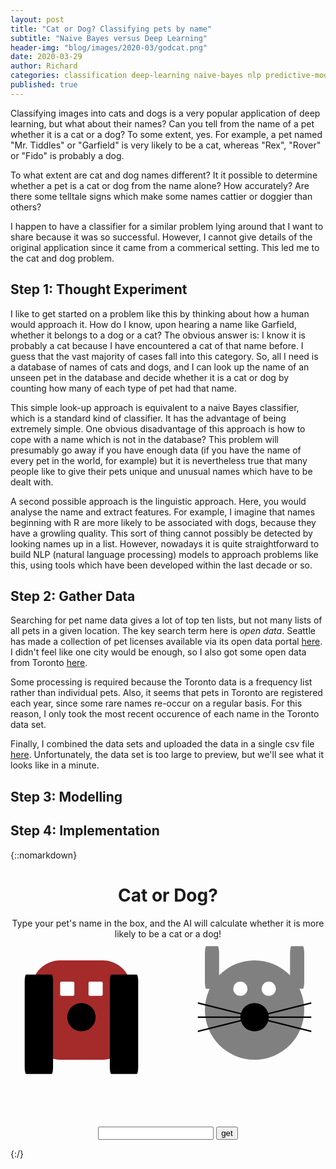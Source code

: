 ```yaml
---
layout: post
title: "Cat or Dog? Classifying pets by name"
subtitle: "Naive Bayes versus Deep Learning"
header-img: "blog/images/2020-03/godcat.png"
date: 2020-03-29
author: Richard
categories: classification deep-learning naive-bayes nlp predictive-models python
published: true
---
```

Classifying images into cats and dogs is a very popular application of deep learning, but what about their names? Can you tell from the name of a pet whether it is a cat or a dog? To some extent, yes. For example, a pet named "Mr. Tiddles" or "Garfield" is very likely to be a cat, whereas "Rex", "Rover" or "Fido" is probably a dog.

To what extent are cat and dog names different? It it possible to determine whether a pet is a cat or dog from the name alone? How accurately? Are there some telltale signs which make some names cattier or doggier than others?

I happen to have a classifier for a similar problem lying around that I want to share because it was so successful. However, I cannot give details of the original application since it came from a commerical setting. This led me to the cat and dog problem.

## Step 1: Thought Experiment

I like to get started on a problem like this by thinking about how a human would approach it. How do I know, upon hearing a name like Garfield, whether it belongs to a dog or a cat? The obvious answer is: I know it is probably a cat because I have encountered a cat of that name before. I guess that the vast majority of cases fall into this category. So, all I need is a database of names of cats and dogs, and I can look up the name of an unseen pet in the database and decide whether it is a cat or dog by counting how many of each type of pet had that name.

This simple look-up approach is equivalent to a naive Bayes classifier, which is a standard kind of classifier. It has the advantage of being extremely simple. One obvious disadvantage of this approach is how to cope with a name which is not in the database? This problem will presumably go away if you have enough data (if you have the name of every pet in the world, for example) but it is nevertheless true that many people like to give their pets unique and unusual names which have to be dealt with.

A second possible approach is the linguistic approach. Here, you would analyse the name and extract features. For example, I imagine that names beginning with R are more likely to be associated with dogs, because they have a growling quality. This sort of thing cannot possibly be detected by looking names up in a list. However, nowadays it is quite straightforward to build NLP (natural language processing) models to approach problems like this, using tools which have been developed within the last decade or so.

## Step 2: Gather Data

Searching for pet name data gives a lot of top ten lists, but not many lists of all pets in a given location. The key search term here is <i>open data</i>. Seattle has made a collection of pet licenses available via its open data portal [here](https://data.seattle.gov/Community/Seattle-Pet-Licenses/jguv-t9rb). I didn't feel like one city would be enough, so I also got some open data from Toronto [here](https://open.toronto.ca/dataset/licensed-dog-and-cat-names/).

Some processing is required because the Toronto data is a frequency list rather than individual pets. Also, it seems that pets in Toronto are registered each year, since some rare names re-occur on a regular basis. For this reason, I only took the most recent occurence of each name in the Toronto data set.

Finally, I combined the data sets and uploaded the data in a single csv file [here](https://github.com/rtrvale/datasets/). Unfortunately, the data set is too large to preview, but we'll see what it looks like in a minute.

## Step 3: Modelling

## Step 4: Implementation

{::nomarkdown}
<center><h1>Cat or Dog?</h1></center>
<center>Type your pet's name in the box, and the AI will calculate whether it is more likely to be a cat or a dog!</center>
<div style="display:flex; flex-direction:row; justify-content:center; align-items:center;
height: 300px;">
    <div id="dogPicture" style="
								  width : 300px;
								  height: 300px;
								  margin-right:25px;
								  margin-bottom:20px;
								  margin-top:20px;
								  transition: width 1s ease-in-out;
								  transition: height 1s ease-in-out;
">

<svg viewBox = "0 0 100 100" >
  <rect x="15" y="15%" rx="20" ry="20" width="70%" height="70%"
  style="fill:brown;" />
  <rect x="10" y="25" rx="1" ry="5" width="20%" height="70%"
  style="fill:black;" />
  <rect x="70" y="25" rx="1" ry="5" width="20%" height="70%"
  style="fill:black;" />
  <rect x="35" y="30" rx="1" ry="1" width="10%" height="10%"
  style="fill:white;" />
  <rect x="55" y="30" rx="1" ry="1" width="10%" height="10%"
  style="fill:white;" />
  <rect x="40" y="45" rx="10" ry="10" width="20%" height="20%"
  style="fill:black;" />
</svg>
</div>
    <div id="catPicture" style=" 
								  width : 300px;
								  height: 300px;
								  margin-left: 25px;
								  margin-bottom:20px;
								  margin-top: 20px;
								  transition: width 1s ease-in-out; 
								  transition: height 1s ease-in-out;
								  ">
	<svg viewBox = "0 0 100 100">
  <rect x="15" y="15%" rx="35" ry="35" width="70%" height="70%"
  style="fill:grey;" />
  <rect x="15" y="5" rx="1" ry="5" width="10%" height="30%"
  style="fill:grey;" />
  <rect x="75" y="5" rx="1" ry="5" width="10%" height="30%"
  style="fill:grey;" />
  <rect x="35" y="30" rx="5" ry="5" width="10%" height="10%"
  style="fill:white;" />
  <rect x="55" y="30" rx="5" ry="5" width="10%" height="10%"
  style="fill:white;" />
  <rect x="40" y="45" rx="10" ry="10" width="20%" height="20%"
  style="fill:black;" />
  <line x1="50" y1="55" x2="10" y2="45" style="stroke:rgb(0,0,0);stroke-width:1" />
  <line x1="50" y1="55" x2="10" y2="55" style="stroke:rgb(0,0,0);stroke-width:1" />
  <line x1="50" y1="55" x2="10" y2="65" style="stroke:rgb(0,0,0);stroke-width:1" />
  <line x1="50" y1="55" x2="90" y2="45" style="stroke:rgb(0,0,0);stroke-width:1" />
  <line x1="50" y1="55" x2="90" y2="55" style="stroke:rgb(0,0,0);stroke-width:1" />
  <line x1="50" y1="55" x2="90" y2="65" style="stroke:rgb(0,0,0);stroke-width:1" />
</svg>							  
    </div>
</div>
<center><input type="text" id="form">
<button onclick="process();">get</button></center>
<center><div id="result" style="margin-top:10px;"></div></center>

<script type="text/javascript">
/*! fast-levenshtein 2016-12-27. Copyright Ramesh Nair <ram@hiddentao.com> (http://www.hiddentao.com/) 
(MIT License)
Copyright (c) 2013 Ramesh Nair
Permission is hereby granted, free of charge, to any person obtaining a copy of this software and associated documentation files (the "Software"), to deal in the Software without restriction, including without limitation the rights to use, copy, modify, merge, publish, distribute, sublicense, and/or sell copies of the Software, and to permit persons to whom the Software is furnished to do so, subject to the following conditions:
The above copyright notice and this permission notice shall be included in all copies or substantial portions of the Software.
THE SOFTWARE IS PROVIDED "AS IS", WITHOUT WARRANTY OF ANY KIND, EXPRESS OR IMPLIED, INCLUDING BUT NOT LIMITED TO THE WARRANTIES OF MERCHANTABILITY, FITNESS FOR A PARTICULAR PURPOSE AND NONINFRINGEMENT. IN NO EVENT SHALL THE AUTHORS OR COPYRIGHT HOLDERS BE LIABLE FOR ANY CLAIM, DAMAGES OR OTHER LIABILITY, WHETHER IN AN ACTION OF CONTRACT, TORT OR OTHERWISE, ARISING FROM, OUT OF OR IN CONNECTION WITH THE SOFTWARE OR THE USE OR OTHER DEALINGS IN THE SOFTWARE.
*/
!function(){"use strict";var a;try{a="undefined"!=typeof Intl&&"undefined"!=typeof Intl.Collator?Intl.Collator("generic",{sensitivity:"base"}):null}catch(b){console.log("Collator could not be initialized and wouldn't be used")}var c=[],d=[],e={get:function(b,e,f){var g=f&&a&&f.useCollator,h=b.length,i=e.length;if(0===h)return i;if(0===i)return h;var j,k,l,m,n;for(l=0;i>l;++l)c[l]=l,d[l]=e.charCodeAt(l);c[i]=i;var o;if(g)for(l=0;h>l;++l){for(k=l+1,m=0;i>m;++m)j=k,o=0===a.compare(b.charAt(l),String.fromCharCode(d[m])),k=c[m]+(o?0:1),n=j+1,k>n&&(k=n),n=c[m+1]+1,k>n&&(k=n),c[m]=j;c[m]=k}else for(l=0;h>l;++l){for(k=l+1,m=0;i>m;++m)j=k,o=b.charCodeAt(l)===d[m],k=c[m]+(o?0:1),n=j+1,k>n&&(k=n),n=c[m+1]+1,k>n&&(k=n),c[m]=j;c[m]=k}return k}};"undefined"!=typeof define&&null!==define&&define.amd?define(function(){return e}):"undefined"!=typeof module&&null!==module&&"undefined"!=typeof exports&&module.exports===exports?module.exports=e:"undefined"!=typeof self&&"function"==typeof self.postMessage&&"function"==typeof self.importScripts?self.Levenshtein=e:"undefined"!=typeof window&&null!==window&&(window.Levenshtein=e)}();
</script>
<script src="/blog/scripts/2020-03/tokens.js"></script>
<script src="/blog/scripts/2020-03/cat.js"></script>
<script src="/blog/scripts/2020-03/dog.js"></script>
<script type="text/javascript">
	var getPet = function(name, laplace=1){

	/* split the name into individual words */
	var words = name.split(" ");
	// perhaps no need to remove punctuation
	for (var i=0; i < words.length; i++){
		words[i] = words[i].trim().toUpperCase();
	}
	// words can still contain instances of "", the empty string
	
	/* for each word, count the number of cats and dogs */
	var probCat = 1;
	var probDog = 1;
	
	for (var i=0; i < words.length; i++){
		var word = words[i];
		var cats=0;
		var dogs=0;
		
		if (word != ""){
			// go through the list of tokens
			var minDistance = Levenshtein.get(word, tokens[0]);
			cats = 0;
			dogs = 0;
			var distance;
			
			for (var j=0; j < tokens.length; j++){
				distance = Levenshtein.get(word, tokens[j]);
				if (distance < minDistance){
					minDistance = distance;
					cats = cat[j];
					dogs = dog[j];
				} else if (distance === minDistance){
					cats += cat[j];
					dogs += dog[j];
				}
				if (distance === 0){
					// in this case there is an exact match so we are finished
					break;
				}
			}
		}
		probCat *= (cats + laplace)/(cat.length + laplace);
		probDog *= (dogs + laplace)/(dog.length + laplace);
	}
	
	/* multiply the probabilities as if they were independent */
	return probCat/(probCat + probDog);
}

var process = function(){
	var name = document.getElementById("form").value;
	var probCat = getPet(name);
	var output = name + " is ";
	if (probCat < 0.55 && probCat > 0.45){
		output += "possibly a ";
	} else if (probCat < 0.7 && probCat > 0.3){
		output += "probably a ";
	} else {
		output += "likely a ";
	}
	if (probCat > 0.5){
		output += "cat (";
	} else {
		output += "dog (";
	}
	output += Math.floor(probCat > 0.5 ? probCat*100 : (1-probCat)*100) + "%)";
	document.getElementById("dogPicture").style.width = 300*(1-probCat);
	document.getElementById("catPicture").style.width = 300*(probCat);
	document.getElementById("dogPicture").style.height = 300*(1-probCat);
	document.getElementById("catPicture").style.height = 300*(probCat);
	document.getElementById("result").innerHTML = "Computing...";
	setTimeout(function(){document.getElementById("result").innerHTML = output;}, 1000*Math.random());
	//document.getElementById("result").innerHTML = output;
}

document.onkeypress = function enter(e) {if (e.which == 13) { process(); }}
</script>
{:/}
